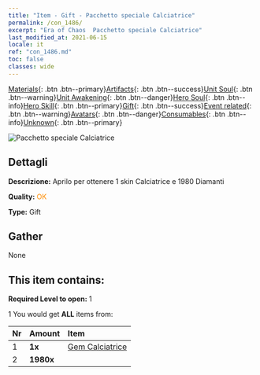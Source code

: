 ```yaml
---
title: "Item - Gift - Pacchetto speciale Calciatrice"
permalink: /con_1486/
excerpt: "Era of Chaos  Pacchetto speciale Calciatrice"
last_modified_at: 2021-06-15
locale: it
ref: "con_1486.md"
toc: false
classes: wide
---
```

 [Materials](/ItemsIT/){: .btn .btn--primary}[Artifacts](/ItemsIT/Artifacts/){: .btn .btn--success}[Unit Soul](/ItemsIT/UnitSoul/){: .btn .btn--warning}[Unit Awakening](/ItemsIT/UnitAwakening/){: .btn .btn--danger}[Hero Soul](/ItemsIT/HeroSoul/){: .btn .btn--info}[Hero Skill](/ItemsIT/HeroSkill/){: .btn .btn--primary}[Gift](/ItemsIT/Gift/){: .btn .btn--success}[Event related](/ItemsIT/Events/){: .btn .btn--warning}[Avatars](/ItemsIT/Avatars/){: .btn .btn--danger}[Consumables](/ItemsIT/Consumables/){: .btn .btn--info}[Unknown](/ItemsIT/Unknown/){: .btn .btn--primary}

 ![Pacchetto speciale Calciatrice](/images/t/i_907100.png)

## Dettagli
 **Descrizione:** Aprilo per ottenere 1 skin Calciatrice e 1980 Diamanti

 **Quality:** <span style="color: #FF8C00">OK</span>

 **Type:** Gift

## Gather

  None

## This item contains:

 **Required Level to open:** 1

 1 You would get **ALL** items  from:

  | Nr | Amount |     Item    |
  |:---|:-------|:------------|
  | 1 |  **1x** | [Gem Calciatrice](/ItemsIT/con_1046/) |  | 
  | 2 |  **1980x** | <i class="fas fa-gem"/> |  | 

